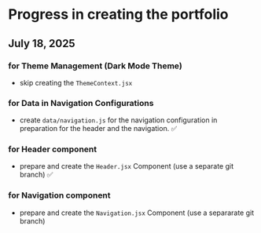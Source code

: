 # Progress in creating the portfolio

## July 18, 2025

### for Theme Management (Dark Mode Theme)
- skip creating the `ThemeContext.jsx`

### for Data in Navigation Configurations
- create `data/navigation.js` for the navigation configuration in preparation for the header and the navigation. ✅

### for Header component
- prepare and create the `Header.jsx` Component (use a separate git branch) ✅

### for Navigation component
- prepare and create the `Navigation.jsx` Component (use a separarate git branch)

### 
